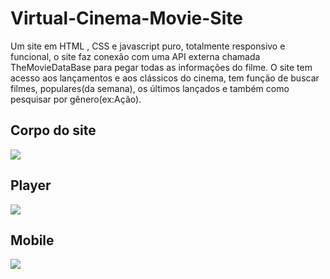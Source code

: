# Virtual-Cinema-Movie-Site
Um site em HTML , CSS e javascript puro, totalmente responsivo e funcional, o site faz conexão com uma API externa chamada TheMovieDataBase para pegar todas as informações do filme. O site tem acesso aos lançamentos e aos clássicos do cinema, tem função de buscar filmes, populares(da semana), os últimos lançados e também como pesquisar por gênero(ex:Ação).
## Corpo do site
<img src="https://i.imgur.com/tLCPTQU.png"/>

## Player
<img src="https://i.imgur.com/ZrRPrFd.png"/>

## Mobile
<img src="https://i.imgur.com/X5k8i7B.png"/>
